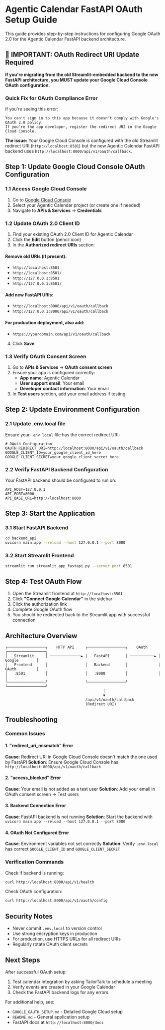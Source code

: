 # Agentic Calendar FastAPI OAuth Setup Guide

This guide provides step-by-step instructions for configuring Google OAuth 2.0 for the Agentic Calendar FastAPI backend architecture.

## 🚨 IMPORTANT: OAuth Redirect URI Update Required

**If you're migrating from the old Streamlit-embedded backend to the new FastAPI architecture, you MUST update your Google Cloud Console OAuth configuration.**

### Quick Fix for OAuth Compliance Error

If you're seeing this error:
```
You can't sign in to this app because it doesn't comply with Google's OAuth 2.0 policy. 
If you're the app developer, register the redirect URI in the Google Cloud Console.
```

**The issue:** Your Google Cloud Console is configured with the old Streamlit redirect URI (`http://localhost:8501`) but the new Agentic Calendar FastAPI backend uses `http://localhost:8000/api/v1/oauth/callback`.

## Step 1: Update Google Cloud Console OAuth Configuration

### 1.1 Access Google Cloud Console
1. Go to [Google Cloud Console](https://console.cloud.google.com/)
2. Select your Agentic Calendar project (or create one if needed)
3. Navigate to **APIs & Services** → **Credentials**

### 1.2 Update OAuth 2.0 Client ID
1. Find your existing OAuth 2.0 Client ID for Agentic Calendar
2. Click the **Edit** button (pencil icon)
3. In the **Authorized redirect URIs** section:

#### Remove old URIs (if present):
- `http://localhost:8501`
- `http://localhost:8501/`
- `http://127.0.0.1:8501`
- `http://127.0.0.1:8501/`

#### Add new FastAPI URIs:
- `http://localhost:8000/api/v1/oauth/callback`
- `http://127.0.0.1:8000/api/v1/oauth/callback`

#### For production deployment, also add:
- `https://yourdomain.com/api/v1/oauth/callback`

4. Click **Save**

### 1.3 Verify OAuth Consent Screen
1. Go to **APIs & Services** → **OAuth consent screen**
2. Ensure your app is configured correctly:
   - **App name**: Agentic Calendar
   - **User support email**: Your email
   - **Developer contact information**: Your email
3. In **Test users** section, add your email address if testing

## Step 2: Update Environment Configuration

### 2.1 Update .env.local file
Ensure your `.env.local` file has the correct redirect URI:

```env
# OAuth Configuration
OAUTH_REDIRECT_URI=http://localhost:8000/api/v1/oauth/callback
GOOGLE_CLIENT_ID=your_google_client_id_here
GOOGLE_CLIENT_SECRET=your_google_client_secret_here
```

### 2.2 Verify FastAPI Backend Configuration
Your FastAPI backend should be configured to run on:
```env
API_HOST=127.0.0.1
API_PORT=8000
API_BASE_URL=http://localhost:8000
```

## Step 3: Start the Application

### 3.1 Start FastAPI Backend
```bash
cd backend_api
uvicorn main:app --reload --host 127.0.0.1 --port 8000
```

### 3.2 Start Streamlit Frontend
```bash
streamlit run streamlit_app_fastapi.py --server.port 8501
```

## Step 4: Test OAuth Flow

1. Open the Streamlit frontend at `http://localhost:8501`
2. Click **"Connect Google Calendar"** in the sidebar
3. Click the authorization link
4. Complete Google OAuth flow
5. You should be redirected back to the Streamlit app with successful connection

## Architecture Overview

```
┌─────────────────┐    HTTP API     ┌─────────────────┐    OAuth     ┌─────────────────┐
│   Streamlit     │ ──────────────► │   FastAPI       │ ───────────► │   Google        │
│   Frontend      │                 │   Backend       │              │   OAuth         │
│   :8501         │                 │   :8000         │              │                 │
└─────────────────┘                 └─────────────────┘              └─────────────────┘
                                            │
                                            ▼
                                    /api/v1/oauth/callback
                                    (Redirect URI)
```

## Troubleshooting

### Common Issues

#### 1. "redirect_uri_mismatch" Error
**Cause**: Redirect URI in Google Cloud Console doesn't match the one used by FastAPI
**Solution**: Ensure Google Cloud Console has `http://localhost:8000/api/v1/oauth/callback`

#### 2. "access_blocked" Error  
**Cause**: Your email is not added as a test user
**Solution**: Add your email in OAuth consent screen → Test users

#### 3. Backend Connection Error
**Cause**: FastAPI backend is not running
**Solution**: Start the backend with `uvicorn main:app --reload --host 127.0.0.1 --port 8000`

#### 4. OAuth Not Configured Error
**Cause**: Environment variables not set correctly
**Solution**: Verify `.env.local` has correct `GOOGLE_CLIENT_ID` and `GOOGLE_CLIENT_SECRET`

### Verification Commands

Check if backend is running:
```bash
curl http://localhost:8000/api/v1/health
```

Check OAuth configuration:
```bash
curl http://localhost:8000/api/v1/oauth/config
```

## Security Notes

- Never commit `.env.local` to version control
- Use strong encryption keys in production
- For production, use HTTPS URLs for all redirect URIs
- Regularly rotate OAuth client secrets

## Next Steps

After successful OAuth setup:
1. Test calendar integration by asking TailorTalk to schedule a meeting
2. Verify events are created in your Google Calendar
3. Check the FastAPI backend logs for any errors

For additional help, see:
- `GOOGLE_OAUTH_SETUP.md` - Detailed Google Cloud setup
- `README.md` - General application setup
- FastAPI docs at `http://localhost:8000/docs`
